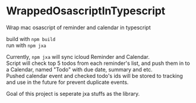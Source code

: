 # WrappedOsascriptInTypescript
Wrap mac osascript of reminder and calendar in typescript

build with `npm build`  
run with `npm jxa`  

Currently, `npm jxa` will sync icloud Reminder and Calendar.  
Script will check top 5 todos from each reminder's list, and push them in to a Calendar, named "Todo" with due date, summary and etc.  
Pushed calendar event and checked todo's ids will be stored to tracking and use in the future for prevent duplicate events.  
  
Goal of this project is seperate jxa stuffs as the library.  
 
